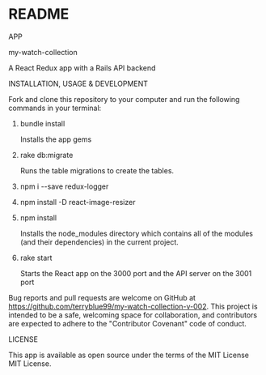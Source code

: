 # README

APP

my-watch-collection

A React Redux app with a Rails API backend

INSTALLATION, USAGE & DEVELOPMENT

Fork and clone this repository to your computer and run the following commands in your terminal:

1. bundle install

    Installs the app gems

2. rake db:migrate

    Runs the table migrations to create the tables.

3. npm i --save redux-logger

4. npm install -D react-image-resizer

5. npm install

    Installs the node_modules directory which contains all of the modules (and their dependencies) in the current project.

6. rake start

    Starts the React app on the 3000 port and the API server on the 3001 port

Bug reports and pull requests are welcome on GitHub at https://github.com/terryblue99/my-watch-collection-v-002. This project is intended to be a safe, welcoming space for collaboration, and contributors are expected to adhere to the "Contributor Covenant" code of conduct.

LICENSE

This app is available as open source under the terms of the MIT License MIT License.
